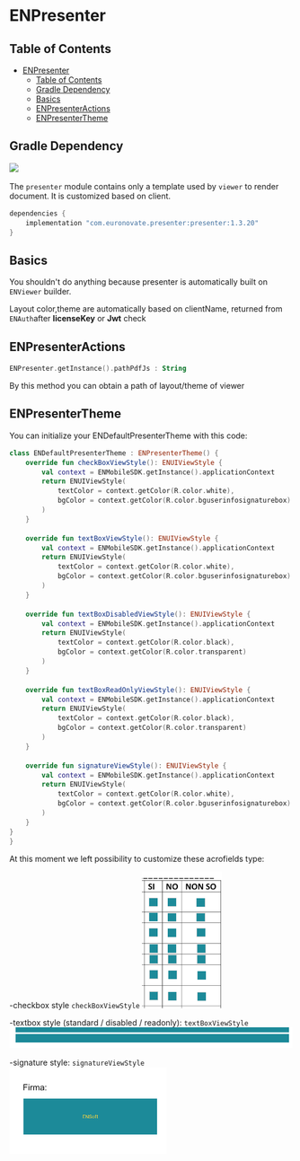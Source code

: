 # ENPresenter

## Table of Contents

- [ENPresenter](#enpresenter)
  - [Table of Contents](#table-of-contents)
  - [Gradle Dependency](#gradle-dependency)
  - [Basics](#basics)
  - [ENPresenterActions](#enpresenteractions)
  - [ENPresenterTheme](#enpresentertheme)

## Gradle Dependency

![](https://badgen.net/badge/stable/1.3.20/blue)

The `presenter` module contains only a template used by `viewer` to render document. It is customized based on client.

```gradle
dependencies {
    implementation "com.euronovate.presenter:presenter:1.3.20"
}
```
## Basics

You shouldn't do anything because presenter is automatically built on `ENViewer` builder.

Layout color,theme are automatically based on clientName, returned from `ENAuth`after **licenseKey** or **Jwt** check

## ENPresenterActions

```kotlin
ENPresenter.getInstance().pathPdfJs : String
```
By this method you can obtain a path of layout/theme of viewer

## ENPresenterTheme

You can initialize your ENDefaultPresenterTheme with this code:

```kotlin
class ENDefaultPresenterTheme : ENPresenterTheme() {
    override fun checkBoxViewStyle(): ENUIViewStyle {
        val context = ENMobileSDK.getInstance().applicationContext
        return ENUIViewStyle(
            textColor = context.getColor(R.color.white),
            bgColor = context.getColor(R.color.bguserinfosignaturebox)
        )
    }

    override fun textBoxViewStyle(): ENUIViewStyle {
        val context = ENMobileSDK.getInstance().applicationContext
        return ENUIViewStyle(
            textColor = context.getColor(R.color.white),
            bgColor = context.getColor(R.color.bguserinfosignaturebox)
        )
    }

    override fun textBoxDisabledViewStyle(): ENUIViewStyle {
        val context = ENMobileSDK.getInstance().applicationContext
        return ENUIViewStyle(
            textColor = context.getColor(R.color.black),
            bgColor = context.getColor(R.color.transparent)
        )
    }

    override fun textBoxReadOnlyViewStyle(): ENUIViewStyle {
        val context = ENMobileSDK.getInstance().applicationContext
        return ENUIViewStyle(
            textColor = context.getColor(R.color.black),
            bgColor = context.getColor(R.color.transparent)
        )
    }

    override fun signatureViewStyle(): ENUIViewStyle {
        val context = ENMobileSDK.getInstance().applicationContext
        return ENUIViewStyle(
            textColor = context.getColor(R.color.white),
            bgColor = context.getColor(R.color.bguserinfosignaturebox)
        )
    }
}
}
```

At this moment we left possibility to customize these acrofields type:

-checkbox style `checkBoxViewStyle`
![checkbox](checkbox.png)

-textbox style (standard / disabled / readonly): `textBoxViewStyle`
![textfield](textfield.png)

-signature style: `signatureViewStyle`
![signaturefield](signaturefield.png)

